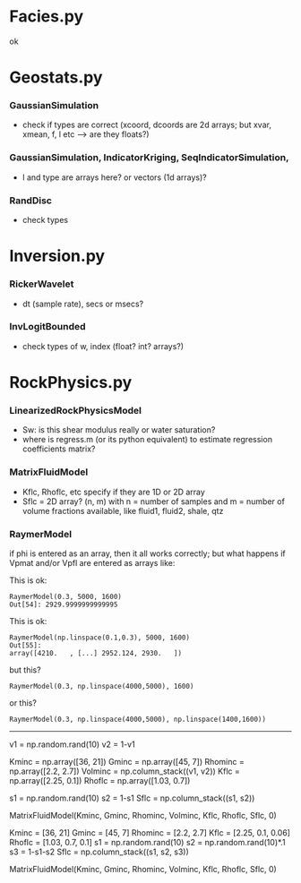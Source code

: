 # Facies.py

ok

# Geostats.py

### GaussianSimulation

* check if types are correct (xcoord, dcoords are 2d arrays; but xvar, xmean, f, l etc --> are they floats?)

### GaussianSimulation, IndicatorKriging, SeqIndicatorSimulation,

* l and type are arrays here? or vectors (1d arrays)?

### RandDisc

* check types

# Inversion.py

### RickerWavelet

* dt (sample rate), secs or msecs?

### InvLogitBounded

* check types of w, index (float? int? arrays?)

# RockPhysics.py

### LinearizedRockPhysicsModel

* Sw: is this shear modulus really or water saturation?
* where is regress.m (or its python equivalent) to estimate regression coefficients matrix?

### MatrixFluidModel

* Kflc, Rhoflc, etc specify if they are 1D or 2D array
* Sflc = 2D array? (n, m) with n = number of samples and m = number of volume fractions available, like fluid1, fluid2, shale, qtz

### RaymerModel

if phi is entered as an array, then it all works correctly; but what happens if Vpmat and/or Vpfl are entered as arrays like:

This is ok:

    RaymerModel(0.3, 5000, 1600)
    Out[54]: 2929.9999999999995

This is ok:

    RaymerModel(np.linspace(0.1,0.3), 5000, 1600)
    Out[55]: 
    array([4210.   , [...] 2952.124, 2930.   ])

but this?

    RaymerModel(0.3, np.linspace(4000,5000), 1600)

or this?

    RaymerModel(0.3, np.linspace(4000,5000), np.linspace(1400,1600))

***

v1 = np.random.rand(10)
v2 = 1-v1

Kminc = np.array([36, 21])
Gminc = np.array([45, 7])
Rhominc = np.array([2.2, 2.7])
Volminc = np.column_stack((v1, v2))
Kflc = np.array([2.25, 0.1])
Rhoflc = np.array([1.03, 0.7])

s1 = np.random.rand(10)
s2 = 1-s1
Sflc = np.column_stack((s1, s2))


MatrixFluidModel(Kminc, Gminc, Rhominc, Volminc, Kflc, Rhoflc, Sflc, 0)



Kminc = [36, 21]
Gminc = [45, 7]
Rhominc = [2.2, 2.7]
Kflc = [2.25, 0.1, 0.06]
Rhoflc = [1.03, 0.7, 0.1]
s1 = np.random.rand(10)
s2 = np.random.rand(10)*.1
s3 = 1-s1-s2
Sflc = np.column_stack((s1, s2, s3))

MatrixFluidModel(Kminc, Gminc, Rhominc, Volminc, Kflc, Rhoflc, Sflc, 0)